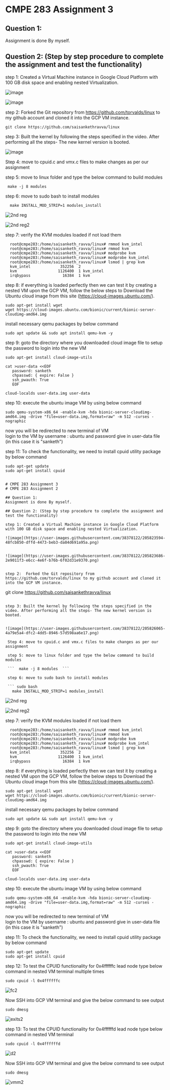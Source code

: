 # CMPE 283 Assignment 3


## Question 1:
Assignment is done By myself.

## Question 2: (Step by step procedure to complete the assignment and test the functionality)

step 1: Created a Virtual Machine instance in Google Cloud Platform with 100 GB disk space and enabling nested Virtualization.  

![image](https://user-images.githubusercontent.com/38378122/205823594-48fcb850-dffd-4473-beb3-da84d691a95a.png)  


![image](https://user-images.githubusercontent.com/38378122/205823686-2e9011f3-e6cc-4e6f-b76b-6f02d31e9370.png)


step 2:  Forked the Git repository from https://github.com/torvalds/linux to my github account and cloned it into the GCP VM instance.   

```
git clone https://github.com/saisankethravva/linux 
```

step 3: Built the kernel by following the steps specified in the video. After performing all the steps- The new kernel version is booted.    


![image](https://user-images.githubusercontent.com/38378122/205826065-4a79e5a4-dfc2-4dd5-8946-57d598aa6e17.png)

 Step 4: move to cpuid.c and vmx.c files to make changes as per our assignment
 
 step 5: move to linux folder and type the below command to build modules
 
 ```  make -j 8 modules  ```
 
 step 6: move to sudo bash to install modules
 
 ``` sudo bash  
   make INSTALL_MOD_STRIP=1 modules_install
   ```
  ![2nd reg](https://user-images.githubusercontent.com/38378122/205847953-fe2cb229-78ce-4625-88f9-59f79a267be5.PNG)


![2nd reg2](https://user-images.githubusercontent.com/38378122/205848003-066f212b-270a-4d75-9f34-fe8a3c826cd9.PNG)


step 7: verify the KVM modules loaded if not load them 

``` 
  root@cmpe283:/home/saisanketh_ravva/linux# rmmod kvm_intel
  root@cmpe283:/home/saisanketh_ravva/linux# rmmod kvm
  root@cmpe283:/home/saisanketh_ravva/linux# modprobe kvm
  root@cmpe283:/home/saisanketh_ravva/linux# modprobe kvm_intel
  root@cmpe283:/home/saisanketh_ravva/linux# lsmod | grep kvm
  kvm_intel             352256  2
  kvm                  1126400  1 kvm_intel
  irqbypass              16384  1 kvm
```
step 8: if everything is loaded perfectly then we can test it by creating a nested VM upon the GCP VM, follow the below steps to
   Download the Ubuntu cloud image from this site (https://cloud-images.ubuntu.com/).
   ```
   sudo apt-get install wget
   wget https://cloud-images.ubuntu.com/bionic/current/bionic-server-cloudimg-amd64.img
   ```
   install necessary qemu packages by below command
   ```
   sudo apt update && sudo apt install qemu-kvm -y
   ```
 step 9: goto the directory where you downloaded cloud image file to setup the password to login into the new VM
 
 ```
 sudo apt-get install cloud-image-utils   
 
 cat >user-data <<EOF  
    password: sanketh  
    chpasswd: { expire: False }  
    ssh_pwauth: True  
    EOF
    
cloud-localds user-data.img user-data
```

step 10: execute the ubuntu image VM by using below command

```
sudo qemu-system-x86_64 -enable-kvm -hda bionic-server-cloudimg-amd64.img -drive "file=user-data.img,format=raw" -m 512 -curses -nographic
```
now you will be redirected to new terminal of VM  
login to the VM by username : ubuntu and password give in user-data file (in this case it is "sanketh")

step 11: To check the functionality, we need to install cpuid utility package by below command

```
sudo apt-get update  
sudo apt-get install cpuid  


# CMPE 283 Assignment 3
# CMPE 283 Assignment 2

## Question 1:
Assignment is done By myself.

## Question 2: (Step by step procedure to complete the assignment and test the functionality)

step 1: Created a Virtual Machine instance in Google Cloud Platform with 100 GB disk space and enabling nested Virtualization.  

![image](https://user-images.githubusercontent.com/38378122/205823594-48fcb850-dffd-4473-beb3-da84d691a95a.png)  


![image](https://user-images.githubusercontent.com/38378122/205823686-2e9011f3-e6cc-4e6f-b76b-6f02d31e9370.png)


step 2:  Forked the Git repository from https://github.com/torvalds/linux to my github account and cloned it into the GCP VM instance.   

```
git clone https://github.com/saisankethravva/linux 
```

step 3: Built the kernel by following the steps specified in the video. After performing all the steps- The new kernel version is booted.    


![image](https://user-images.githubusercontent.com/38378122/205826065-4a79e5a4-dfc2-4dd5-8946-57d598aa6e17.png)

 Step 4: move to cpuid.c and vmx.c files to make changes as per our assignment
 
 step 5: move to linux folder and type the below command to build modules
 
 ```  make -j 8 modules  ```
 
 step 6: move to sudo bash to install modules
 
 ``` sudo bash  
   make INSTALL_MOD_STRIP=1 modules_install
   ```
  ![2nd reg](https://user-images.githubusercontent.com/38378122/205847953-fe2cb229-78ce-4625-88f9-59f79a267be5.PNG)


![2nd reg2](https://user-images.githubusercontent.com/38378122/205848003-066f212b-270a-4d75-9f34-fe8a3c826cd9.PNG)


step 7: verify the KVM modules loaded if not load them 

``` 
  root@cmpe283:/home/saisanketh_ravva/linux# rmmod kvm_intel
  root@cmpe283:/home/saisanketh_ravva/linux# rmmod kvm
  root@cmpe283:/home/saisanketh_ravva/linux# modprobe kvm
  root@cmpe283:/home/saisanketh_ravva/linux# modprobe kvm_intel
  root@cmpe283:/home/saisanketh_ravva/linux# lsmod | grep kvm
  kvm_intel             352256  2
  kvm                  1126400  1 kvm_intel
  irqbypass              16384  1 kvm
```
step 8: if everything is loaded perfectly then we can test it by creating a nested VM upon the GCP VM, follow the below steps to
   Download the Ubuntu cloud image from this site (https://cloud-images.ubuntu.com/).
   ```
   sudo apt-get install wget
   wget https://cloud-images.ubuntu.com/bionic/current/bionic-server-cloudimg-amd64.img
   ```
   install necessary qemu packages by below command
   ```
   sudo apt update && sudo apt install qemu-kvm -y
   ```
 step 9: goto the directory where you downloaded cloud image file to setup the password to login into the new VM
 
 ```
 sudo apt-get install cloud-image-utils   
 
 cat >user-data <<EOF  
    password: sanketh  
    chpasswd: { expire: False }  
    ssh_pwauth: True  
    EOF
    
cloud-localds user-data.img user-data
```

step 10: execute the ubuntu image VM by using below command

```
sudo qemu-system-x86_64 -enable-kvm -hda bionic-server-cloudimg-amd64.img -drive "file=user-data.img,format=raw" -m 512 -curses -nographic
```
now you will be redirected to new terminal of VM  
login to the VM by username : ubuntu and password give in user-data file (in this case it is "sanketh")

step 11: To check the functionality, we need to install cpuid utility package by below command

```
sudo apt-get update  
sudo apt-get install cpuid  
```

step 12: To test the CPUID functionality for 0x4ffffffc lead node type below command in nested VM terminal multiple times

```
sudo cpuid -l 0x4ffffffc
```
![fc2](https://user-images.githubusercontent.com/38378122/205846493-55acfeda-b512-4261-b7c5-505a8cd6fed9.PNG)

Now SSH into GCP VM terminal and give the below command to see output

```
sudo dmesg
```


![exits2](https://user-images.githubusercontent.com/38378122/205846915-2f941640-f260-42e4-b560-72cb397e1df4.PNG)


step 13: To test the CPUID functionality for 0x4ffffffd lead node type below command in nested VM terminal

```
sudo cpuid -l 0x4ffffffd
```


![d2](https://user-images.githubusercontent.com/38378122/205847252-947eb261-7c7d-4181-8228-4311faa78dbe.PNG)

Now SSH into GCP VM terminal and give the below command to see output

```
sudo dmesg
```
![vmm2](https://user-images.githubusercontent.com/38378122/205847407-235d93e0-60dc-45c9-9b8c-3793bf26984f.PNG)


   
   

